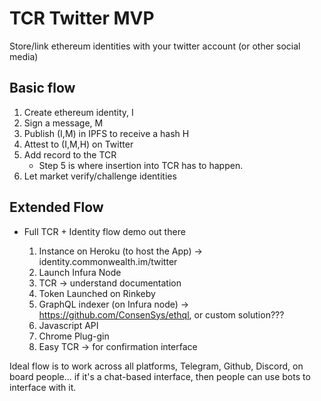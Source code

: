 # TCR Twitter MVP
Store/link ethereum identities with your twitter account (or other social media)

## Basic flow
1) Create ethereum identity, I
2) Sign a message, M
3) Publish (I,M) in IPFS to receive a hash H
4) Attest to (I,M,H) on Twitter
5) Add record to the TCR
      * Step 5 is where insertion into TCR has to happen.
6) Let market verify/challenge identities

## Extended Flow
* Full TCR + Identity flow demo out there

    1. Instance on Heroku (to host the App) -> identity.commonwealth.im/twitter
    2. Launch Infura Node
    3. TCR -> understand documentation
    4. Token Launched on Rinkeby
    5. GraphQL indexer (on Infura node) -> https://github.com/ConsenSys/ethql, or custom solution???
    6. Javascript API
    7. Chrome Plug-gin
    8. Easy TCR -> for confirmation interface

Ideal flow is to work across all platforms, Telegram, Github, Discord, on board people... if it's a chat-based interface, then people can use bots to interface with it.
